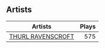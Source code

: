 ## Artists
Artists | Plays 
----- | -----: 
[THURL RAVENSCROFT](/artists/thurl-ravenscroft-89607) | 575

